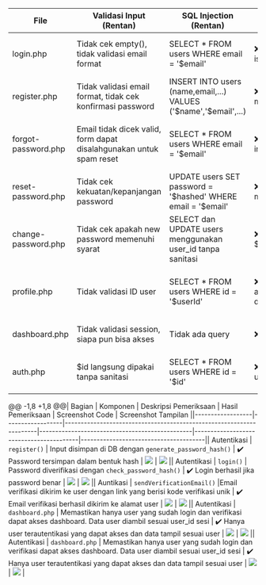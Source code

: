 | File                | Validasi Input (Rentan)                                             | SQL Injection (Rentan)                                             | Kontrol Akses (Rentan)                                     | Token/Password (Rentan)                                              | Output (Rentan)                                             |
| ------------------- | ------------------------------------------------------------------- | ------------------------------------------------------------------ | ---------------------------------------------------------- | -------------------------------------------------------------------- | ----------------------------------------------------------- |
| login.php           | Tidak cek empty(), tidak validasi email format                      | SELECT \* FROM users WHERE email = '\$email'                       | ❌ Tidak cek isset($\_SESSION\["user\_id"])                 | password\_verify() digunakan (baik), tapi tidak ada rate-limit login | echo "Login gagal" langsung tanpa sanitasi                  |
| register.php        | Tidak validasi email format, tidak cek konfirmasi password          | INSERT INTO users (name,email,...) VALUES ('\$name','\$email',...) | ❌ Tidak butuh login untuk mengakses                        | ✅ Pakai password\_hash, ❌ Tidak ada cek duplikasi email              | Tidak tampilkan output (baik)                               |
| forgot-password.php | Email tidak dicek valid, form dapat disalahgunakan untuk spam reset | SELECT \* FROM users WHERE email = '\$email'                       | ❌ Siapa pun bisa pakai form ini                            | ❌ Token tidak memiliki waktu kedaluwarsa, bisa digunakan berulang    | Tidak tampilkan output (baik)                               |
| reset-password.php  | Tidak cek kekuatan/kepanjangan password                             | UPDATE users SET password = '\$hashed' WHERE email = '\$email'     | ❌ Tidak cek apakah token masih aktif/valid                 | ❌ Tidak validasi token dengan baik, tidak ada CSRF                   | Tidak tampilkan output                                      |
| change-password.php | Tidak cek apakah new password memenuhi syarat                       | SELECT dan UPDATE users menggunakan user\_id tanpa sanitasi        | ❌ Tidak cek apakah $\_SESSION\['user\_id'] valid           | ✅ Gunakan password\_verify dan password\_hash                        | echo "Password updated" ditampilkan langsung                |
| profile.php         | Tidak validasi ID user                                              | SELECT \* FROM users WHERE id = '\$userId'                         | ❌ Tidak cek session user atau tidak verifikasi ke database | -                                                                    | echo \$user\["name"] tanpa htmlspecialchars() (potensi XSS) |
| dashboard.php       | Tidak validasi session, siapa pun bisa akses                        | Tidak ada query                                                    | ❌ Tidak ada session check                                  | -                                                                    | Potensi XSS jika menampilkan data pengguna                  |
| auth.php            | \$id langsung dipakai tanpa sanitasi                                | SELECT \* FROM users WHERE id = '\$id'                             | ❌ Tidak cek apakah session user\_id valid di database      | ❌ Tidak validasi bahwa user\_id adalah angka                         | ❌ Jika getUser dipakai untuk echo, raw output bisa XSS      |


@@ -1,8 +1,8 @@| Bagian           | Komponen         | Deskripsi Pemeriksaan                                               | Hasil Pemeriksaan                              | Screenshot Code                         | Screenshot Tampilan                   ||------------------|------------------|---------------------------------------------------------------------|------------------------------------------------|-----------------------------------------|---------------------------------------|| Autentikasi      | `register()`     | Input disimpan di DB dengan `generate_password_hash()`              | ✔️ Password tersimpan dalam bentuk hash        | ![](regisCode.png)              | ![](regis.jpg)            || Autentikasi      | `login()`        | Password diverifikasi dengan `check_password_hash()`                | ✔️ Login berhasil jika password benar          | ![](logincode.png)              | ![](login.jpg)            || Auntikasi | `sendVerificationEmail()`     |Email verifikasi dikirim ke user dengan link yang berisi kode verifikasi unik      | ✔️  Email verifikasi berhasil dikirim ke alamat user             | ![](verifCode.png)              | ![](verifikasi.png)            || 	Autentikasi | `dashboard.php`  | Memastikan hanya user yang sudah login dan verifikasi dapat akses dashboard. Data user diambil sesuai user_id sesi        | ✔️ Hanya user terautentikasi yang dapat akses dan data tampil sesuai user | ![](das.png)              | ![](Dashboard.png)            || 	Autentikasi | `dashboard.php`  | Memastikan hanya user yang sudah login dan verifikasi dapat akses dashboard. Data user diambil sesuai user_id sesi        | ✔️ Hanya user terautentikasi yang dapat akses dan data tampil sesuai user | ![](dasCode.png)              | ![](Dashboard.png)            |
